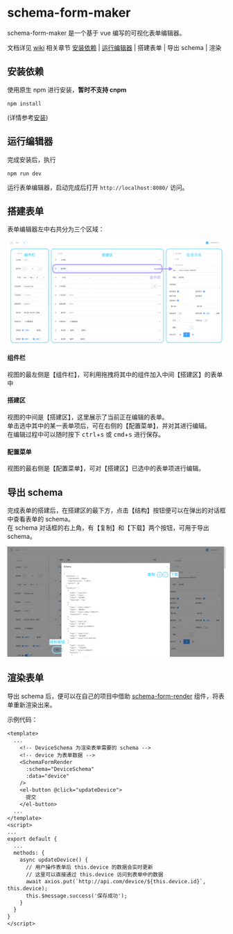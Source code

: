 # schema-form-maker
schema-form-maker 是一个基于 vue 编写的可视化表单编辑器。
<!-- ![编辑器截屏](/public/readme/screenshot.png | width=640) -->
文档详见 [wiki](https://github.com/upupzealot/schema-form-editor/wiki) 相关章节
[安装依赖](https://github.com/upupzealot/schema-form-editor/wiki/%E5%AE%89%E8%A3%85) | [运行编辑器](https://github.com/upupzealot/schema-form-editor/wiki/%E8%BF%90%E8%A1%8C) | 搭建表单 | 导出 schema | 渲染

## 安装依赖
使用原生 npm 进行安装，**暂时不支持 cnpm**
```
npm install
```
(详情参考[安装](https://github.com/upupzealot/schema-form-editor/wiki/%E5%AE%89%E8%A3%85))

## 运行编辑器
完成安装后，执行
```
npm run dev
```
运行表单编辑器，启动完成后打开 `http://localhost:8080/` 访问。

## 搭建表单
表单编辑器左中右共分为三个区域：
<!-- ![编辑器视图分区](/public/readme/editor-view.png | width=640) -->
<img src="/public/readme/editor-view.png" width="640px" alt="编辑器视图分区" />

#### 组件栏
视图的最左侧是【组件栏】，可利用拖拽将其中的组件加入中间【搭建区】的表单中
#### 搭建区
视图的中间是【搭建区】，这里展示了当前正在编辑的表单。  
单击选中其中的某一表单项后，可在右侧的【配置菜单】，并对其进行编辑。  
在编辑过程中可以随时按下 <kbd>ctrl</kbd>+<kbd>s</kbd> 或 <kbd>cmd</kbd>+<kbd>s</kbd> 进行保存。
#### 配置菜单
视图的最右侧是【配置菜单】，可对【搭建区】已选中的表单项进行编辑。

## 导出 schema
完成表单的搭建后，在搭建区的最下方，点击【结构】按钮便可以在弹出的对话框中查看表单的 schema。  
在 schema 对话框的右上角，有【复制】和【下载】两个按钮，可用于导出 schema。
<!-- ![导出 schema](/public/readme/export-schema.png | width="640") -->
<img src="/public/readme/export-schema.png" width="640px" alt="导出 schema" />

## 渲染表单
导出 schema 后，便可以在自己的项目中借助 [schema-form-render](http://www.npmjs.com/package/schema-form-render) 组件，将表单重新渲染出来。

示例代码：
```vue
<template>
  ...
    <!-- DeviceSchema 为渲染表单需要的 schema -->
    <!-- device 为表单数据 -->
    <SchemaFormRender
      :schema="DeviceSchema"
      :data="device"
    />
    <el-button @click="updateDevice">
      提交
    </el-button>
  ...
</template>
<script>
...
export default {
  ...
  methods: {
    async updateDevice() {
      // 用户操作表单后 this.device 的数据会实时更新
      // 这里可以直接通过 this.device 访问到表单中的数据
      await axios.put(`http://api.com/device/${this.device.id}`, this.device);
      this.$message.success('保存成功');
    }
  }
}
</script>
```
